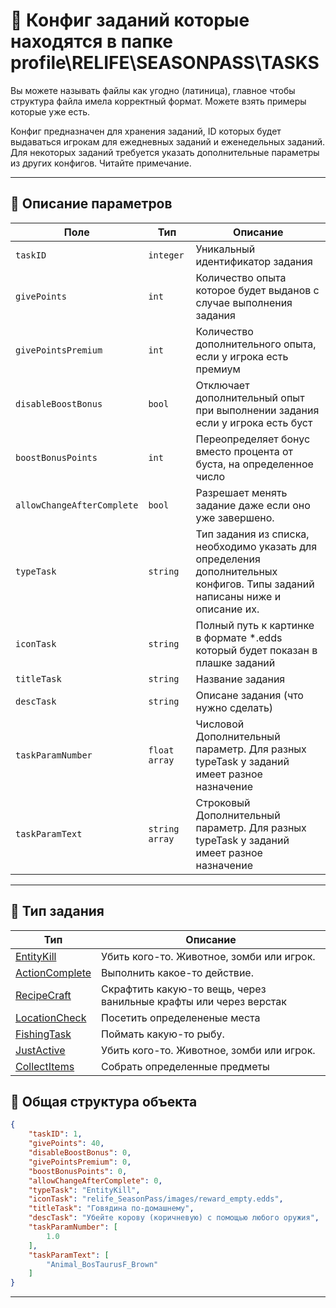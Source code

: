 
# 📄 Конфиг заданий которые находятся в папке profile\RELIFE\SEASONPASS\TASKS
Вы можете называть файлы как угодно (латиница), главное чтобы структура файла имела корректный формат. Можете взять примеры которые уже есть.

Конфиг предназначен для хранения заданий, ID которых будет выдаваться игрокам для ежедневных заданий и еженедельных заданий.
Для некоторых заданий требуется указать дополнительные параметры из других конфигов. Читайте примечание.

---

## 🧩 Описание параметров

| Поле              | Тип        |  Описание |
|-------------------|------------|----------|
| `taskID`          | `integer`  | Уникальный идентификатор задания |
| `givePoints`      | `int`   | Количество опыта которое будет выданов с случае выполнения задания|
| `givePointsPremium`      | `int`   | Количество дополнительного опыта, если у игрока есть премиум|
| `disableBoostBonus`      | `bool`   | Отключает дополнительный опыт при выполнении задания если у игрока есть буст|
| `boostBonusPoints`      | `int`   | Переопределяет бонус вместо процента от буста, на определенное число|
| `allowChangeAfterComplete`      | `bool`   | Разрешает менять задание даже если оно уже завершено.|
| `typeTask`      | `string`   | Тип задания из списка, необходимо указать для определения дополнительных конфигов. Типы заданий написаны ниже и описание их. |
| `iconTask`      | `string`   | Полный путь к картинке в формате *.edds который будет показан в плашке заданий|
| `titleTask`      | `string`   | Название задания|
| `descTask`      | `string`   |Описане задания (что нужно сделать)|
| `taskParamNumber`      | `float array`   | Числовой Дополнительный параметр. Для разных typeTask у заданий имеет разное назначение  |
| `taskParamText` | `string array`   | Строковый Дополнительный параметр. Для разных typeTask у заданий имеет разное назначение  |

---

## 🚧 Тип задания

| Тип              | Описание        |  
|-------------------|------------|
| [EntityKill](https://github.com/virusomanvs/relife_SeasonPass/blob/main/config_KillEntityTasksList.md)          | Убить кого-то. Животное, зомби или игрок. |
| [ActionComplete](https://github.com/virusomanvs/relife_SeasonPass/blob/main/config_ActionTasksList.md)         | Выполнить какое-то действие. |
| [RecipeCraft](https://github.com/virusomanvs/relife_SeasonPass/blob/main/typeTask_RecipeCraft_EXAMPLE.md)          | Скрафтить какую-то вещь, через ванильные крафты или через верстак |
| [LocationCheck](https://github.com/virusomanvs/relife_SeasonPass/blob/main/typeTask_LocationCheck_EXAMPLE.md)          | Посетить определененые места |
| [FishingTask](https://github.com/virusomanvs/relife_SeasonPass/blob/main/typeTask_FishingTask_EXAMPLE.md)          | Поймать какую-то рыбу. |
| [JustActive](https://github.com/virusomanvs/relife_SeasonPass/blob/main/typeTask_JustActive_EXAMPLE.md)          | Убить кого-то. Животное, зомби или игрок. |
| [CollectItems](https://github.com/virusomanvs/relife_SeasonPass/blob/main/config_CollectItemsTasksList.md)          | Собрать определенные предметы |

## 🧱 Общая структура объекта

```json
{
    "taskID": 1,
    "givePoints": 40,
    "disableBoostBonus": 0,
    "givePointsPremium": 0,
    "boostBonusPoints": 0,
    "allowChangeAfterComplete": 0,
    "typeTask": "EntityKill",
    "iconTask": "relife_SeasonPass/images/reward_empty.edds",
    "titleTask": "Говядина по-домашнему",
    "descTask": "Убейте корову (коричневую) с помощью любого оружия",
    "taskParamNumber": [
        1.0
    ],
    "taskParamText": [
        "Animal_BosTaurusF_Brown"
    ]
}
```

---
